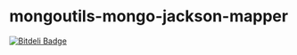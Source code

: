# mongoutils-mongo-jackson-mapper


[![Bitdeli Badge](https://d2weczhvl823v0.cloudfront.net/rstiller/mongo-jackson-mapper/trend.png)](https://bitdeli.com/free "Bitdeli Badge")

